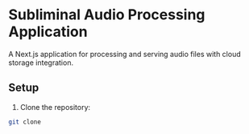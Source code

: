 # Subliminal Audio Processing Application

A Next.js application for processing and serving audio files with cloud storage integration.

## Setup

1. Clone the repository:

```bash
git clone